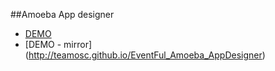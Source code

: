 ##Amoeba App designer

+ [DEMO](https://dl.dropboxusercontent.com/u/84253825/amoeba/index.html)
+ [DEMO - mirror] (http://teamosc.github.io/EventFul_Amoeba_AppDesigner)


